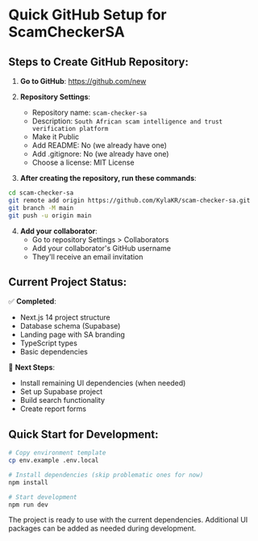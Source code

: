 # Quick GitHub Setup for ScamCheckerSA

## Steps to Create GitHub Repository:

1. **Go to GitHub**: https://github.com/new

2. **Repository Settings**:
   - Repository name: `scam-checker-sa`
   - Description: `South African scam intelligence and trust verification platform`
   - Make it Public
   - Add README: No (we already have one)
   - Add .gitignore: No (we already have one)
   - Choose a license: MIT License

3. **After creating the repository, run these commands**:

```bash
cd scam-checker-sa
git remote add origin https://github.com/KylaKR/scam-checker-sa.git
git branch -M main
git push -u origin main
```

4. **Add your collaborator**:
   - Go to repository Settings > Collaborators
   - Add your collaborator's GitHub username
   - They'll receive an email invitation

## Current Project Status:

✅ **Completed**:
- Next.js 14 project structure
- Database schema (Supabase)
- Landing page with SA branding
- TypeScript types
- Basic dependencies

🚧 **Next Steps**:
- Install remaining UI dependencies (when needed)
- Set up Supabase project
- Build search functionality
- Create report forms

## Quick Start for Development:

```bash
# Copy environment template
cp env.example .env.local

# Install dependencies (skip problematic ones for now)
npm install

# Start development
npm run dev
```

The project is ready to use with the current dependencies. Additional UI packages can be added as needed during development. 